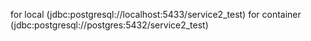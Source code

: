 for local  (jdbc:postgresql://localhost:5433/service2_test)
for container  (jdbc:postgresql://postgres:5432/service2_test)


